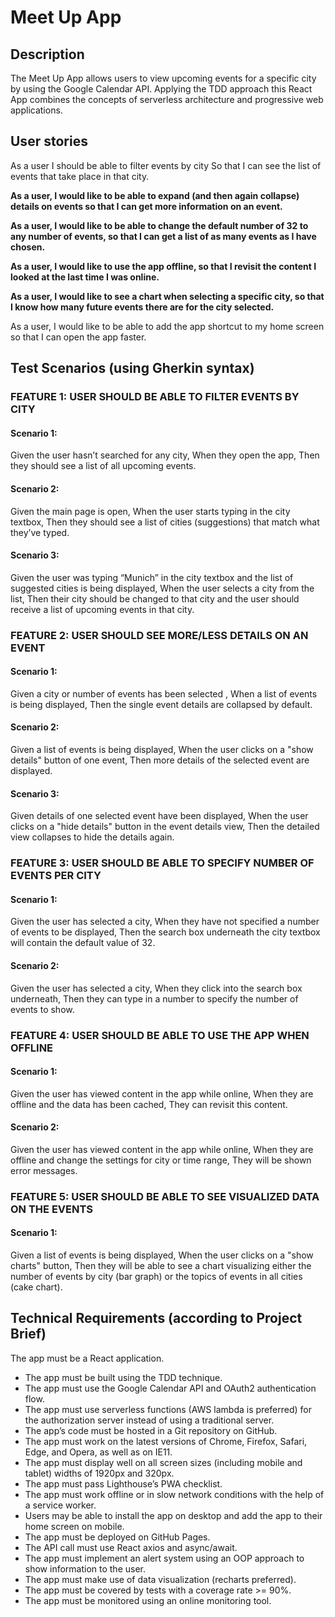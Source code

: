 # Meet Up App

## Description

The Meet Up App allows users to view upcoming events for a specific city by using the Google Calendar API.
Applying the TDD approach this React App combines the concepts of serverless architecture and progressive web applications.

## User stories

As a user I should be able to filter events by city
So that I can see the list of events that take place in that city.

**As a user, I would like to be able to expand (and then again collapse) details on events so that I can get more information on an event.**

**As a user, I would like to be able to change the default number of 32 to any number of events, so that I can get a list of as many events as I have chosen.**

**As a user, I would like to use the app offline, so that I revisit the content I looked at the last time I was online.**

**As a user, I would like to see a chart when selecting a specific city, so that I know how many future events there are for the city selected.**

As a user, I would like to be able to add the app shortcut to my home screen so that I can open the app faster.


## Test Scenarios (using Gherkin syntax)

### FEATURE 1: USER SHOULD BE ABLE TO FILTER EVENTS BY CITY

#### Scenario 1:
Given the user hasn’t searched for any city,
When they open the app,
Then they should see a list of all upcoming events.

#### Scenario 2: 
Given the main page is open,
When the user starts typing in the city textbox,
Then they should see a list of cities (suggestions) that match what they’ve typed.

#### Scenario 3:
Given the user was typing “Munich” in the city textbox
and the list of suggested cities is being displayed,
When the user selects a city from the list,
Then their city should be changed to that city
and the user should receive a list of upcoming events in that city.

### FEATURE 2: USER SHOULD SEE MORE/LESS DETAILS ON AN EVENT

#### Scenario 1: 
Given a city or number of events has been selected ,
When a list of events is being displayed,
Then the single event details are collapsed by default.

#### Scenario 2:
Given a list of events is being displayed,
When the user clicks on a "show details" button of one event,
Then more details of the selected event are displayed.

#### Scenario 3:
Given details of one selected event have been displayed,
When the user clicks on a "hide details" button in the event details view,
Then the detailed view collapses to hide the details again.


### FEATURE 3: USER SHOULD BE ABLE TO SPECIFY NUMBER OF EVENTS PER CITY

#### Scenario 1: 
Given the user has selected a city,
When they have not specified a number of events to be displayed,
Then the search box underneath the city textbox will contain the default value of 32.

#### Scenario 2:
Given the user has selected a city,
When they click into the search box underneath,
Then they can type in a number to specify the number of events to show.

### FEATURE 4: USER SHOULD BE ABLE TO USE THE APP WHEN OFFLINE

#### Scenario 1:
Given the user has viewed content in the app while online,
When they are offline and the data has been cached,
They can revisit this content.

#### Scenario 2:
Given the user has viewed content in the app while online,
When they are offline and change the settings for city or time range, 
They will be shown error messages.


### FEATURE 5: USER SHOULD BE ABLE TO SEE VISUALIZED DATA ON THE EVENTS

#### Scenario 1: 
Given a list of events is being displayed,
When the user clicks on a "show charts" button,
Then they will be able to see a chart visualizing either the number of events by city (bar graph) or the topics of events in all cities (cake chart).

## Technical Requirements (according to Project Brief)

The app must be a React application.
* The app must be built using the TDD technique.
* The app must use the Google Calendar API and OAuth2 authentication flow.
* The app must use serverless functions (AWS lambda is preferred) for the authorization
server instead of using a traditional server.
* The app’s code must be hosted in a Git repository on GitHub.
* The app must work on the latest versions of Chrome, Firefox, Safari, Edge, and Opera,
as well as on IE11.
* The app must display well on all screen sizes (including mobile and tablet) widths of
1920px and 320px.
* The app must pass Lighthouse’s PWA checklist.
* The app must work offline or in slow network conditions with the help of a service
worker.
* Users may be able to install the app on desktop and add the app to their home screen
on mobile.
* The app must be deployed on GitHub Pages.
* The API call must use React axios and async/await.
* The app must implement an alert system using an OOP approach to show information to
the user.
* The app must make use of data visualization (recharts preferred).
* The app must be covered by tests with a coverage rate >= 90%.
* The app must be monitored using an online monitoring tool.

